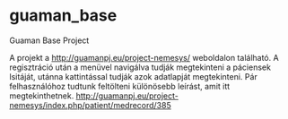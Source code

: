 # guaman_base
 Guaman Base Project

A projekt a 
http://guamanpj.eu/project-nemesys/
weboldalon található.
A regisztráció után a menüvel navigálva tudják megtekinteni a páciensek lsitáját, utánna kattintással tudják azok adatlapját megtekinteni.
Pár felhasználóhoz tudtunk feltölteni különösebb leírást, amit itt megtekinthetnek.
http://guamanpj.eu/project-nemesys/index.php/patient/medrecord/385

